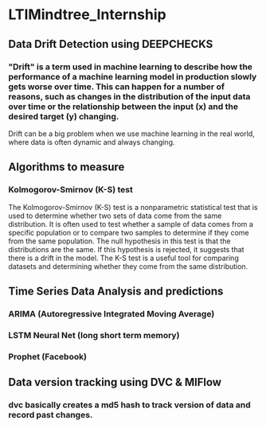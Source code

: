 # LTIMindtree_Internship
## Data Drift Detection using DEEPCHECKS
### "Drift" is a term used in machine learning to describe how the performance of a machine learning model in production slowly gets worse over time. This can happen for a number of reasons, such as changes in the distribution of the input data over time or the relationship between the input (x) and the desired target (y) changing. 
Drift can be a big problem when we use machine learning in the real world, where data is often dynamic and always changing. 
## Algorithms to measure 
### Kolmogorov-Smirnov (K-S) test
The Kolmogorov-Smirnov (K-S) test is a nonparametric statistical test that is used to determine whether two sets of data come from the same distribution. It is often used to test whether a sample of data comes from a specific population or to compare two samples to determine if they come from the same population.
The null hypothesis in this test is that the distributions are the same. If this hypothesis is rejected, it suggests that there is a drift in the model.
The K-S test is a useful tool for comparing datasets and determining whether they come from the same distribution.
## Time Series Data Analysis and predictions 
### ARIMA (Autoregressive Integrated Moving Average)
### LSTM Neural Net (long short term memory)
### Prophet (Facebook)

## Data version tracking using DVC & MlFlow
### dvc basically creates a md5 hash to track version of data and record past changes.
